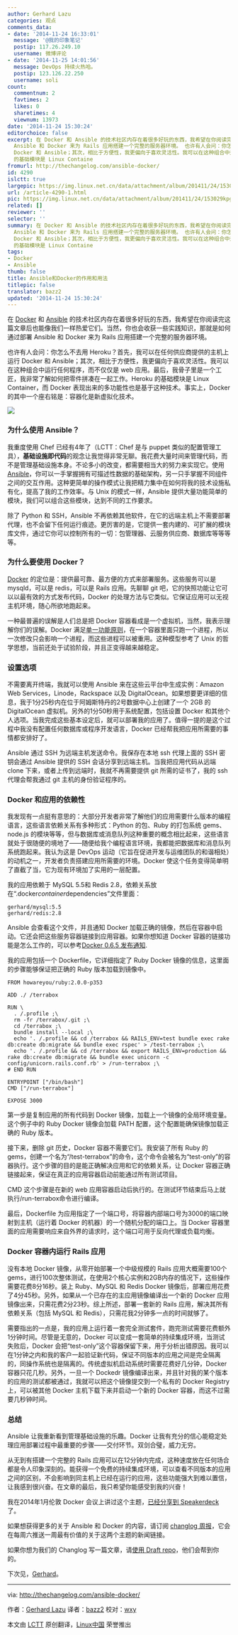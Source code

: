 ```yaml
---
author: Gerhard Lazu
categories: 观点
comments_data:
- date: '2014-11-24 16:33:01'
  message: '@我的印象笔记'
  postip: 117.26.249.10
  username: 微博评论
- date: '2014-11-25 14:01:56'
  message: DevOps 持续火热哈。
  postip: 123.126.22.250
  username: soli
count:
  commentnum: 2
  favtimes: 2
  likes: 0
  sharetimes: 4
  viewnum: 13973
date: '2014-11-24 15:30:24'
editorchoice: false
excerpt: 在 Docker 和 Ansible 的技术社区内存在着很多好玩的东西，我希望在你阅读完这篇文章后也能像我们一样热爱它们。当然，你也会收获一些实践知识，那就是如何通过部署
  Ansible 和 Docker 来为 Rails 应用搭建一个完整的服务器环境。 也许有人会问：你怎么不去用 Heroku？首先，我可以在任何供应商提供的主机上运行
  Docker 和 Ansible；其次，相比于方便性，我更偏向于喜欢灵活性。我可以在这种组合中运行任何程序，而不仅仅是 web 应用。最后，我骨子里是一个工匠，我非常了解如何把零件拼凑在一起工作。Heroku
  的基础模块是 Linux Containe
fromurl: http://thechangelog.com/ansible-docker/
id: 4290
islctt: true
largepic: https://img.linux.net.cn/data/attachment/album/201411/24/153029kpg1olikdiokidzd.png
url: /article-4290-1.html
pic: https://img.linux.net.cn/data/attachment/album/201411/24/153029kpg1olikdiokidzd.png.thumb.jpg
related: []
reviewer: ''
selector: ''
summary: 在 Docker 和 Ansible 的技术社区内存在着很多好玩的东西，我希望在你阅读完这篇文章后也能像我们一样热爱它们。当然，你也会收获一些实践知识，那就是如何通过部署
  Ansible 和 Docker 来为 Rails 应用搭建一个完整的服务器环境。 也许有人会问：你怎么不去用 Heroku？首先，我可以在任何供应商提供的主机上运行
  Docker 和 Ansible；其次，相比于方便性，我更偏向于喜欢灵活性。我可以在这种组合中运行任何程序，而不仅仅是 web 应用。最后，我骨子里是一个工匠，我非常了解如何把零件拼凑在一起工作。Heroku
  的基础模块是 Linux Containe
tags:
- Docker
- Ansible
thumb: false
title: Ansible和Docker的作用和用法
titlepic: false
translator: bazz2
updated: '2014-11-24 15:30:24'
---
```


在 [Docker](https://www.docker.io/) 和 [Ansible](https://github.com/ansible/ansible) 的技术社区内存在着很多好玩的东西，我希望在你阅读完这篇文章后也能像我们一样热爱它们。当然，你也会收获一些实践知识，那就是如何通过部署 Ansible 和 Docker 来为 Rails 应用搭建一个完整的服务器环境。


也许有人会问：你怎么不去用 Heroku？首先，我可以在任何供应商提供的主机上运行 Docker 和 Ansible；其次，相比于方便性，我更偏向于喜欢灵活性。我可以在这种组合中运行任何程序，而不仅仅是 web 应用。最后，我骨子里是一个工匠，我非常了解如何把零件拼凑在一起工作。Heroku 的基础模块是 Linux Container，而 Docker 表现出来的多功能性也是基于这种技术。事实上，Docker 的其中一个座右铭是：容器化是新虚拟化技术。


![](/data/attachment/album/201411/24/153029kpg1olikdiokidzd.png)


### 为什么使用 Ansible？


我重度使用 Chef 已经有4年了（LCTT：Chef 是与 puppet 类似的配置管理工具），**基础设施即代码**的观念让我觉得非常无聊。我花费大量时间来管理代码，而不是管理基础设施本身。不论多小的改变，都需要相当大的努力来实现它。使用 [Ansible](http://ansible.com/)，你可以一手掌握拥有可描述性数据的基础架构，另一只手掌握不同组件之间的交互作用。这种更简单的操作模式让我把精力集中在如何将我的技术设施私有化，提高了我的工作效率。与 Unix 的模式一样，Ansible 提供大量功能简单的模块，我们可以组合这些模块，达到不同的工作要求。


除了 Python 和 SSH，Ansible 不再依赖其他软件，在它的远端主机上不需要部署代理，也不会留下任何运行痕迹。更厉害的是，它提供一套内建的、可扩展的模块库文件，通过它你可以控制所有的一切：包管理器、云服务供应商、数据库等等等等。


### 为什么要使用 Docker？


[Docker](http://docker.io/) 的定位是：提供最可靠、最方便的方式来部署服务。这些服务可以是 mysqld，可以是 redis，可以是 Rails 应用。先聊聊 git 吧，它的快照功能让它可以以最有效的方式发布代码，Docker 的处理方法与它类似。它保证应用可以无视主机环境，随心所欲地跑起来。


一种最普遍的误解是人们总是把 Docker 容器看成是一个虚拟机，当然，我表示理解你们的误解。Docker 满足[单一功能原则](http://en.wikipedia.org/wiki/Single_responsibility_principle)，在一个容器里面只跑一个进程，所以一次修改只会影响一个进程，而这些进程可以被重用。这种模型参考了 Unix 的哲学思想，当前还处于试验阶段，并且正变得越来越稳定。


### 设置选项


不需要离开终端，我就可以使用 Ansible 来在这些云平台中生成实例：Amazon Web Services，Linode，Rackspace 以及 DigitalOcean。如果想要更详细的信息，我于1分25秒内在位于阿姆斯特丹的2号数据中心上创建了一个 2GB 的 DigitalOcean 虚拟机。另外的1分50秒用于系统配置，包括设置 Docker 和其他个人选项。当我完成这些基本设定后，就可以部署我的应用了。值得一提的是这个过程中我没有配置任何数据库或程序开发语言，Docker 已经帮我把应用所需要的事情都安排好了。


Ansible 通过 SSH 为远端主机发送命令。我保存在本地 ssh 代理上面的 SSH 密钥会通过 Ansible 提供的 SSH 会话分享到远端主机。当我把应用代码从远端 clone 下来，或者上传到远端时，我就不再需要提供 git 所需的证书了，我的 ssh 代理会帮我通过 git 主机的身份验证程序的。


### Docker 和应用的依赖性


我发现有一点挺有意思的：大部分开发者非常了解他们的应用需要什么版本的编程语言，这些语言依赖关系有多种形式：Python 的包、Ruby 的打包系统 gems、node.js 的模块等等，但与数据库或消息队列这种重要的概念相比起来，这些语言就处于很随便的境地了——随便给我个编程语言环境，我都能把数据库和消息队列系统跑起来。我认为这是 DevOps 运动（它旨在促进开发与运维团队的和谐相处）的动机之一，开发者负责搭建应用所需要的环境。Docker 使这个任务变得简单明了直截了当，它为现有环境加了实用的一层配置。


我的应用依赖于 MySQL 5.5和 Redis 2.8，依赖关系放在“.docker*container*dependencies”文件里面：



```
gerhard/mysql:5.5
gerhard/redis:2.8

```

Ansible 会查看这个文件，并且通知 Docker 加载正确的镜像，然后在容器中启动。它还会把这些服务容器链接到应用容器。如果你想知道 Docker 容器的链接功能是怎么工作的，可以参考[Docker 0.6.5 发布通知](http://blog.docker.io/2013/10/docker-0-6-5-links-container-naming-advanced-port-redirects-host-integration/).


我的应用包括一个 Dockerfile，它详细指定了 Ruby Docker 镜像的信息，这里面的步骤能够保证把正确的 Ruby 版本加载到镜像中。



```
FROM howareyou/ruby:2.0.0-p353

ADD ./ /terrabox

RUN \
  . /.profile ;\
  rm -fr /terrabox/.git ;\
  cd /terrabox ;\
  bundle install --local ;\
  echo '. /.profile && cd /terrabox && RAILS_ENV=test bundle exec rake db:create db:migrate && bundle exec rspec' > /test-terrabox ;\
  echo '. /.profile && cd /terrabox && export RAILS_ENV=production && rake db:create db:migrate && bundle exec unicorn -c config/unicorn.rails.conf.rb' > /run-terrabox ;\
# END RUN

ENTRYPOINT ["/bin/bash"]
CMD ["/run-terrabox"]

EXPOSE 3000

```

第一步是复制应用的所有代码到 Docker 镜像，加载上一个镜像的全局环境变量。这个例子中的 Ruby Docker 镜像会加载 PATH 配置，这个配置能确保镜像加载正确的 Ruby 版本。


接下来，删除 git 历史，Docker 容器不需要它们。我安装了所有 Ruby 的 gems，创建一个名为“/test-terrabox”的命令，这个命令会被名为“test-only”的容器执行。这个步骤的目的是能正确解决应用和它的依赖关系，让 Docker 容器正确链接起来，保证在真正的应用容器启动前能通过所有测试项目。


CMD 这个步骤是在新的 web 应用容器启动后执行的。在测试环节结束后马上就执行/run-terrabox命令进行编译。


最后，Dockerfile 为应用指定了一个端口号，将容器内部端口号为3000的端口映射到主机（运行着 Docker 的机器）的一个随机分配的端口上。当 Docker 容器里面的应用需要响应来自外界的请求时，这个端口可用于反向代理或负载均衡。


### Docker 容器内运行 Rails 应用


没有本地 Docker 镜像，从零开始部署一个中级规模的 Rails 应用大概需要100个 gems，进行100次整体测试，在使用2个核心实例和2GB内存的情况下，这些操作需要花费8分16秒。装上 Ruby、MySQL 和 Redis Docker 镜像后，部署应用花费了4分45秒。另外，如果从一个已存在的主应用镜像编译出一个新的 Docker 应用镜像出来，只需花费2分23秒。综上所述，部署一套新的 Rails 应用，解决其所有依赖关系（包括 MySQL 和 Redis），只需花我2分钟多一点的时间就够了。


需要指出的一点是，我的应用上运行着一套完全测试套件，跑完测试需要花费额外1分钟时间。尽管是无意的，Docker 可以变成一套简单的持续集成环境，当测试失败后，Docker 会把“test-only”这个容器保留下来，用于分析出错原因。我可以在1分钟之内和我的客户一起验证新代码，保证不同版本的应用之间是完全隔离的，同操作系统也是隔离的。传统虚拟机启动系统时需要花费好几分钟，Docker 容器只花几秒。另外，一旦一个 Dockedr 镜像编译出来，并且针对我的某个版本的应用的测试都被通过，我就可以把这个镜像提交到一个私有的 Docker Registry 上，可以被其他 Docker 主机下载下来并启动一个新的 Docker 容器，而这不过需要几秒钟时间。


### 总结


Ansible 让我重新看到管理基础设施的乐趣。Docker 让我有充分的信心能稳定处理应用部署过程中最重要的步骤——交付环节。双剑合璧，威力无穷。


从无到有搭建一个完整的 Rails 应用可以在12分钟内完成，这种速度放在任何场合都是令人印象深刻的。能获得一个免费的持续集成环境，可以查看不同版本的应用之间的区别，不会影响到同主机上已经在运行的应用，这些功能强大到难以置信，让我感到很兴奋。在文章的最后，我只希望你能感受到我的兴奋！


我在2014年1月伦敦 Docker 会议上讲过这个主题，[已经分享到 Speakerdeck](https://speakerdeck.com/gerhardlazu/ansible-and-docker-the-path-to-continuous-delivery-part-1)了。


如果想获得更多的关于 Ansible 和 Docker 的内容，请订阅 [changlog 周报](http://thechangelog.com/weekly/)，它会在每周六推送一周最有价值的关于这两个主题的新闻链接。


如果你想为我们的 Changlog 写一篇文章，请[使用 Draft repo](https://github.com/thechangelog/draft)，他们会帮到你的。


下次见，[Gerhard](https://twitter.com/gerhardlazu)。




---


via: <http://thechangelog.com/ansible-docker/>


作者：[Gerhard Lazu](https://twitter.com/gerhardlazu) 译者：[bazz2](https://github.com/bazz2) 校对：[wxy](https://github.com/wxy)


本文由 [LCTT](https://github.com/LCTT/TranslateProject) 原创翻译，[Linux中国](http://linux.cn/) 荣誉推出